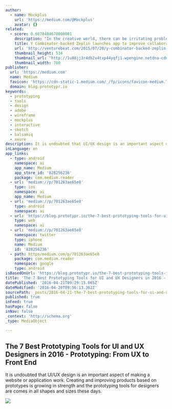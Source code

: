 ```yaml
---
author:
  - name: Mockplus
    url: 'https://medium.com/@Mockplus'
    avatar: {}
related:
  - score: 0.6678484678000001
    description: "In the creative world, there can be irritating problems when designers and developers need to communicate with one another. If nothing else, it's a time-consuming process and requires more work than is probably needed. Naturally, this raises the question: Shouldn't there be a way to make things simpler?"
    title: Y Combinator-backed Zeplin launches app to improve collaboration between designers and developers
    url: 'http://venturebeat.com/2015/07/20/y-combinator-backed-zeplin-launches-app-to-improve-collaboration-between-designers-and-developers/'
    thumbnail_height: 534
    thumbnail_url: 'http://1u88jj3r4db2x4txp44yqfj1.wpengine.netdna-cdn.com/wp-content/uploads/2015/07/Screen-Shot-2015-07-18-at-10.43.25-AM-780x534.png'
    thumbnail_width: 780
publisher:
  url: 'https://medium.com'
  name: Medium
  favicon: 'https://cdn-static-1.medium.com/_/fp/icons/favicon-medium.TAS6uQ-Y7kcKgi0xjcYHXw.ico'
  domain: blog.prototypr.io
keywords:
  - prototyping
  - tools
  - design
  - adobe
  - wireframe
  - mockplus
  - interactive
  - sketch
  - balsamiq
  - axure
description: It is undoubted that UI/UX design is an important aspect of making a website or application work. Creating and improving products based on prototypes is growing in strength and the prototyping tools for designers are comes in all shapes and sizes these days.
inLanguage: en
app_links:
  - type: android
    namespace: ai
    app_name: Medium
    app_store_id: '828256236'
    package: com.medium.reader
  - url: 'medium://p/701263ae65e8'
    type: ios
    namespace: ai
    app_name: Medium
  - url: 'medium://p/701263ae65e8'
    type: android
    namespace: ai
  - url: 'https://blog.prototypr.io/the-7-best-prototyping-tools-for-ui-and-ux-designers-in-2016-701263ae65e8'
    type: web
    namespace: ai
  - url: 'medium://p/701263ae65e8'
    namespace: twitter
    type: iphone
    name: Medium
    id: '828256236'
  - path: https/medium.com/p/701263ae65e8
    package: com.medium.reader
    namespace: google
    type: android
isBasedOnUrl: 'https://blog.prototypr.io/the-7-best-prototyping-tools-for-ui-and-ux-designers-in-2016-701263ae65e8#.lyro5saon'
title: 'The 7 Best Prototyping Tools for UI and UX Designers in 2016 - Prototyping: From UX to Front End'
datePublished: '2016-04-21T09:29:15.065Z'
dateModified: '2016-04-20T09:56:13.362Z'
sourcePath: _posts/2016-04-21-the-7-best-prototyping-tools-for-ui-and-ux-designers-in-2016.md
published: true
inFeed: true
hasPage: false
inNav: false
_context: 'http://schema.org'
_type: MediaObject

---
```

<article style=""><h1>The 7 Best Prototyping Tools for UI and UX Designers in 2016 - Prototyping: From UX to Front End</h1><p>It is undoubted that UI/UX design is an important aspect of making a website or application work. Creating and improving products based on prototypes is growing in strength and the prototyping tools for designers are comes in all shapes and sizes these days.</p><img src="https://cdn-images-1.medium.com/max/1200/1*JetUpUD5JC1Y45-msxAyrg.png" /></article>